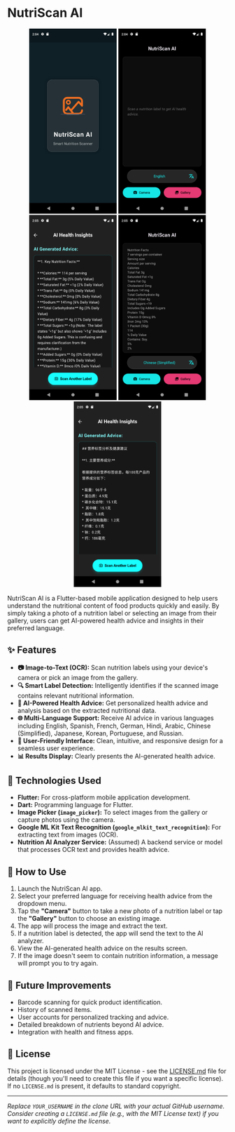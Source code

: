 # NutriScan AI 
<div align="center"> 
 <img src="screenshot/screen6.png" alt="Theme Screen" width="200px" />
 <img src="screenshot/screen5.png" alt="Home Screen" width="200px" />
 <img src="screenshot/screen3.png" alt="Home Screen" width="200px" />
  <img src="screenshot/screen2.png" alt="Saved Screen" width="200px" />
 <img src="screenshot/screen1.png" alt="Saved Screen" width="200px" />

</div>

NutriScan AI is a Flutter-based mobile application designed to help users understand the nutritional content of food products quickly and easily. By simply taking a photo of a nutrition label or selecting an image from their gallery, users can get AI-powered health advice and insights in their preferred language.

## ✨ Features

*   **📷 Image-to-Text (OCR):** Scan nutrition labels using your device's camera or pick an image from the gallery.
*   **🔍 Smart Label Detection:** Intelligently identifies if the scanned image contains relevant nutritional information.
*   **🤖 AI-Powered Health Advice:** Get personalized health advice and analysis based on the extracted nutritional data.
*   **🌐 Multi-Language Support:** Receive AI advice in various languages including English, Spanish, French, German, Hindi, Arabic, Chinese (Simplified), Japanese, Korean, Portuguese, and Russian.
*   **📱 User-Friendly Interface:** Clean, intuitive, and responsive design for a seamless user experience.
*   **📊 Results Display:** Clearly presents the AI-generated health advice.

## 🚀 Technologies Used

*   **Flutter:** For cross-platform mobile application development.
*   **Dart:** Programming language for Flutter.
*   **Image Picker (`image_picker`):** To select images from the gallery or capture photos using the camera.
*   **Google ML Kit Text Recognition (`google_mlkit_text_recognition`):** For extracting text from images (OCR).
*   **Nutrition AI Analyzer Service:** (Assumed) A backend service or model that processes OCR text and provides health advice.


## 📖 How to Use

1.  Launch the NutriScan AI app.
2.  Select your preferred language for receiving health advice from the dropdown menu.
3.  Tap the **"Camera"** button to take a new photo of a nutrition label or tap the **"Gallery"** button to choose an existing image.
4.  The app will process the image and extract the text.
5.  If a nutrition label is detected, the app will send the text to the AI analyzer.
6.  View the AI-generated health advice on the results screen.
7.  If the image doesn't seem to contain nutrition information, a message will prompt you to try again.


## 🔮 Future Improvements

*   Barcode scanning for quick product identification.
*   History of scanned items.
*   User accounts for personalized tracking and advice.
*   Detailed breakdown of nutrients beyond AI advice.
*   Integration with health and fitness apps.


## 📄 License

This project is licensed under the MIT License - see the [LICENSE.md](LICENSE.md) file for details (though you'll need to create this file if you want a specific license). If no `LICENSE.md` is present, it defaults to standard copyright.

---

_Replace `YOUR_USERNAME` in the clone URL with your actual GitHub username._
_Consider creating a `LICENSE.md` file (e.g., with the MIT License text) if you want to explicitly define the license._
